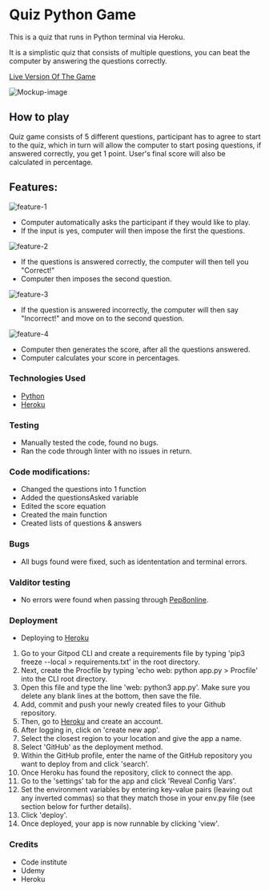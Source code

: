 # Quiz Python Game
This is a quiz that runs in Python terminal via Heroku.

It is a simplistic quiz that consists of multiple questions, you can beat the computer by answering the questions correctly.

[Live Version Of The Game](https://quiz-game-python.herokuapp.com/)

![Mockup-image](mock-up.png)

## How to play

Quiz game consists of 5 different questions, participant has to agree to start to the quiz, which in turn will allow the computer to start posing questions, if answered correctly, you get 1 point. User's final score will also be calculated in percentage.

## Features:
![feature-1](feature-1.png)
 - Computer automatically asks the participant if they would like to play. 
 - If the input is yes, computer will then impose the first the questions.

![feature-2](feature-2.png)
 - If the questions is answered correctly, the computer will then tell you "Correct!"
 - Computer then imposes the second question.

 ![feature-3](feature-3.png)
 - If the question is answered incorrectly, the computer will then say "Incorrect!" and move on to the second question.

 ![feature-4](feature-4.png)
 - Computer then generates the score, after all the questions answered.
 - Computer calculates your score in percentages.

### Technologies Used

* [Python](https://www.python.org/)
* [Heroku](https://heroku.com/)

### Testing

- Manually tested the code, found no bugs.
- Ran the code through linter with no issues in return.

### Code modifications:
- Changed the questions into 1 function
- Added the questionsAsked variable
- Edited the score equation
- Created the main function
- Created lists of questions & answers


### Bugs
- All bugs found were fixed, such as idententation and terminal errors.

### Valditor testing
- No errors were found when passing through [Pep8online](https://pep8online.com/).

### Deployment

 - Deploying to [Heroku](https://dashboard.heroku.com/)

1. Go to your Gitpod CLI and create a requirements file by typing 'pip3 freeze --local > requirements.txt' in the root directory.
1. Next, create the Procfile by typing 'echo web: python app.py > Procfile' into the CLI root directory.
1. Open this file and type the line 'web: python3 app.py'. Make sure you delete any blank lines at the bottom, then save the file.
1. Add, commit and push your newly created files to your Github repository.
1. Then, go to [Heroku](https://www.heroku.com) and create an account. 
1. After logging in, click on 'create new app'.
1. Select the closest region to your location and give the app a name.
1. Select 'GitHub' as the deployment method.
1. Within the GitHub profile, enter the name of the GitHub repository you want to deploy from and click 'search'.
1. Once Heroku has found the repository, click to connect the app.
1. Go to the 'settings' tab for the app and click 'Reveal Config Vars'.
1. Set the environment variables by entering key-value pairs (leaving out any inverted commas) so that they match those in your env.py file (see section below for further details).
1. Click 'deploy'.
1. Once deployed, your app is now runnable by clicking 'view'.

### Credits
- Code institute
- Udemy
- Heroku
